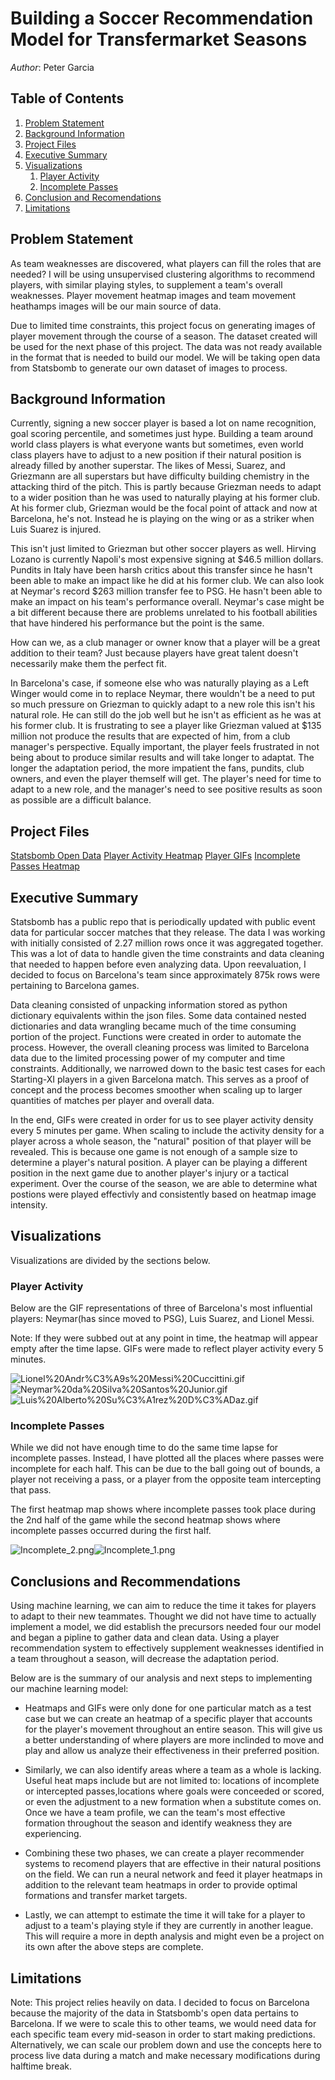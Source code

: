 # Building a Soccer Recommendation Model for Transfermarket Seasons
_Author_: Peter Garcia


## Table of Contents
1. [Problem Statement](#Problem-Statement)
2. [Background Information](#Background-Information)
3. [Project Files](#Project-Files)
4. [Executive Summary](#Executive-Summary)
5. [Visualizations](#Visualizations)
    1. [Player Activity](#Player-Activity)
    2. [Incomplete Passes](#Incomplete-Passes)
6. [Conclusion and Recomendations](#Conclusions-and-Recommendations)
7. [Limitations](#Limitations)




## Problem Statement
As team weaknesses are discovered, what players can fill the roles that are needed? I will be using unsupervised clustering algorithms to recommend players, with similar playing styles, to supplement a team's overall weaknesses. Player movement heatmap images and team movement heathamps images will be our main source of data.  

Due to limited time constraints, this project focus on generating images of player movement through the course of a season. The dataset created will be used for the next phase of this project. The data was not ready available in the format that is needed to build our model. We will be taking open data from Statsbomb to generate our own dataset of images to process.



## Background Information
Currently, signing a new soccer player is based a lot on name recognition, goal scoring percentile, and sometimes just hype. Building a team around world class players is what everyone wants but sometimes, even world class players have to adjust to a new position if their natural position is already filled by another superstar. The likes of Messi, Suarez, and Griezmann are all superstars but have difficulty building chemistry in the attacking third of the pitch. This is partly because Griezman needs to adapt to a wider position than he was used to naturally playing at his former club. At his former club, Griezman would be the focal point of attack and now at Barcelona, he's not. Instead he is playing on the wing or as a striker when Luis Suarez is injured. 

This isn't just limited to Griezman but other soccer players as well. Hirving Lozano is currently Napoli's most expensive signing at $\$46.5$ million dollars. Pundits in Italy have been harsh critics about this transfer since he hasn't been able to make an impact like he did at his former club. We can also look at Neymar's record \$263 million transfer fee to PSG. He hasn't been able to make an impact on his team's performance overall. Neymar's case might be a bit different because there are problems unrelated to his football abilities that have hindered his performance but the point is the same. 

How can we, as a club manager or owner know that a player will be a great addition to their team? Just because players have great talent doesn't necessarily make them the perfect fit. 

In Barcelona's case, if someone else who was naturally playing as a Left Winger would come in to replace Neymar, there wouldn't be a need to put so much pressure on Griezman to quickly adapt to a new role this isn't his natural role. He can still do the job well but he isn't as efficient as he was at his former club. It is frustrating to see a player like Griezman valued at $135 million not produce the results that are expected of him, from a club manager's perspective. Equally important, the player feels frustrated in not being about to produce similar results and will take longer to adaptat. The longer the adaptation period, the more impatient the fans, pundits, club owners, and even the player themself will get. The player's need for time to adapt to a new role, and the manager's need to see positive results as soon as possible are a difficult balance. 


## Project Files

[Statsbomb Open Data](https://github.com/statsbomb/open-data)
[Player Activity Heatmap](https://github.com/PeterGarcia95/Soccer_Analytics/tree/master/Player_Heatmaps)
[Player GIFs](https://github.com/PeterGarcia95/Soccer_Analytics/tree/master/Player_GIFs)
[Incomplete Passes Heatmap](https://github.com/PeterGarcia95/Soccer_Analytics/tree/master/Passes_Heatmaps)

## Executive Summary
Statsbomb has a public repo that is periodically updated with public event data for particular soccer matches that they release. The data I was working with initially consisted of 2.27 million rows once it was aggregated together. This was a lot of data to handle given the time constraints and data cleaning that needed to happen before even analyzing data. Upon reevaluation, I decided to focus on Barcelona's team since approximately 875k rows were pertaining to Barcelona games.

Data cleaning consisted of unpacking information stored as python dictionary equivalents within the json files. Some data contained nested dictionaries and data wrangling became much of the time consuming portion of the project. Functions were created in order to automate the process. However, the overall cleaning process was limited to Barcelona data due to the limited processing power of my computer and time constraints. Additionally, we narrowed down to the basic test cases for each Starting-XI players in a given Barcelona match. This serves as a proof of concept and the process becomes smoother when scaling up to larger quantities of matches per player and overall data. 

In the end, GIFs were created in order for us to see player activity density every 5 minutes per game. When scaling to include the activity density for a player across a whole season, the "natural" position of that player will be revealed. This is because one game is not enough of a sample size to determine a player's natural position. A player can be playing a different position in the next game due to another player's injury or a tactical experiment. Over the course of the season, we are able to determine what postions were played effectivly and consistently based on heatmap image intensity. 


## Visualizations
Visualizations are divided by the sections below. 


### Player Activity

Below are the GIF representations of three of Barcelona's most influential players: Neymar(has since moved to PSG), Luis Suarez, and Lionel Messi. 

Note: If they were subbed out at any point in time, the heatmap will appear empty after the time lapse. GIFs were made to reflect player activity every 5 minutes.

![Lionel%20Andr%C3%A9s%20Messi%20Cuccittini.gif](attachment:Lionel%20Andr%C3%A9s%20Messi%20Cuccittini.gif)![Neymar%20da%20Silva%20Santos%20Junior.gif](attachment:Neymar%20da%20Silva%20Santos%20Junior.gif)![Luis%20Alberto%20Su%C3%A1rez%20D%C3%ADaz.gif](attachment:Luis%20Alberto%20Su%C3%A1rez%20D%C3%ADaz.gif)

### Incomplete Passes
While we did not have enough time to do the same time lapse for incomplete passes. Instead, I have plotted all the places where passes were incomplete for each half. This can be due to the ball going out of bounds, a player not receiving a pass, or a player from the opposite team intercepting that pass. 

The first heatmap map shows where incomplete passes took place during the 2nd half of the game while the second heatmap shows where incomplete passes occurred during the first half.


![Incomplete_2.png](attachment:Incomplete_2.png)![Incomplete_1.png](attachment:Incomplete_1.png)



## Conclusions and Recommendations
Using machine learning, we can aim to reduce the time it takes for players to adapt to their new teammates. Thought we did not have time to actually implement a model, we did establish the precursors needed four our model and began a pipline to gather data and clean data. Using a player recommendation system to effectively supplement weaknesses identified in a team throughout a season, will decrease the adaptation period. 

Below are is the summary of our analysis and next steps to implementing our machine learning model:

- Heatmaps and GIFs were only done for one particular match as a test case but we can create an heatmap of a specific player that accounts for the player's movement throughout an entire season. This will give us a better understanding of where players are more inclinded to move and play and allow us analyze their effectiveness in their preferred position. 

- Similarly, we can also identify areas where a team as a whole is lacking. Useful heat maps include but are not limited to: locations of incomplete or intercepted passes,locations where goals were conceeded or scored, or even the adjustment to a new formation when a substitute comes on. Once we have a team profile, we can the team's most effective formation throughout the season and identify weakness they are experiencing. 

- Combining these two phases, we can create a player recommender systems to recomend players that are effective in their natural positions on the field. We can run a neural network and feed it player heatmaps in addition to the relevant team heatmaps in order to provide optimal formations and transfer market targets. 

- Lastly, we can attempt to estimate the time it will take for a player to adjust to a team's playing style if they are currently in another league. This will require a more in depth analysis and might even be a project on its own after the above steps are complete.  


## Limitations
Note: This project relies heavily on data. I decided to focus on Barcelona because the majority of the data in Statsbomb's open data pertains to Barcelona. If we were to scale this to other teams, we would need data for each specific team every mid-season in order to start making predictions. Alternatively, we can scale our problem down and use the concepts here to process live data during a match and make necessary modifications during halftime break.

